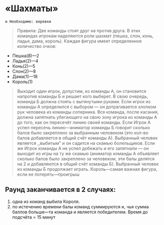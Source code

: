 # «Шахматы» 
```
⚙ Необходимо: веревки 
```
> Правила: Две команды стоят друг на против друга. В этих командах игрокам наделяются роли шахмат (пешка, слон, конь, ладья, дама, король). Каждая фигура имеет определенное количество очков:

- Пешка(8)—2
- Ладья(2)—4
- Конь(2)—5
- Слон(2)—8
- Дама(1)—18
- Король(1)

> Выходит один игрок, допустим, из команды А, он становится напротив команды Б и решает кого выберет. В свою очередь, команда Б должна стоять с вытянутыми руками. Если игрок из команды А определился с выбором — он дотрагивается хлопком рук человека из команды соперника. Вся команда, после касания, должна запятнать убегающего на свою зону игрока из команды А до того, как он пересечёт линию своей команды.  Если Игрок А успел пересечь линию—аниматор команды Б говорит сколько балов было закреплено за выбранным человеком (это кол-во балов добавляется в общий счёт команды А). Выбранный человек является ,,выбитым" и он садится на скамью болельщиков.  Если же Игрок команды А не успел добежать и его запятнали — он выходит из игры на ту же скамью (аниматор команды А объявляет сколько балов было  закреплено за человеком, эти балы делятся на 2 и добавляются в общий счёт команды Б). Выбранный человек из команды Б продолжает играть. Король—самая важная фигура, если ее потерять—проигрыш 
## Раунд заканчивается в 2 случаях:
1) одна из команд выбила Короля.
2) по истечению времени балы команд суммируются и, чья сумма баллов больше—та команда и является победителем. 
Время до подсчёта = 15 минут